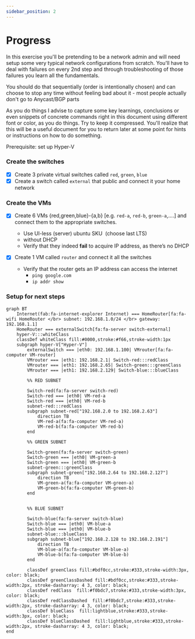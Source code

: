```yaml
---
sidebar_position: 2
---
```


# Progress

In this exercise you'll be pretending to be a network admin and will need setup some very typical network configurations from scratch. You'll have to deal with failures on every 2nd step and through troubleshooting of those failures you learn all the fundamentals.

You should do that sequentially (order is intentionally chosen) and can choose to stop any time without feeling bad about it - most people actually don't go to Anycast/BGP parts

As you do things I advise to capture some key learnings, conclusions or even snippets of concrete commands right in this document using different font or color, as you do things. Try to keep it compressed. You'll realize that this will be a useful document for you to return later at some point for hints or instructions on how to do something.

Prerequisite: set up Hyper-V

### Create the switches

- [x] Create 3 private virtual switches called `red`, `green`, `blue`
- [x] Create a switch called `external` that public and connect it your home network

### Create the VMs

- [x] Create 6 VMs {red,green,blue}-{a,b} [e.g. `red-a`, `red-b`, `green-a`,….] and connect them to the appropriate switches.

  - Use UI-less (server) ubuntu SKU  (choose last LTS)
  - without DHCP
  - Verify that they indeed **fail** to acquire IP address, as there’s no DHCP

- [x] Create 1 VM called `router` and connect it all the switches
  - Verify that the router gets an IP address can access the internet
    - `ping google.com`
    - `ip addr show`

### Setup for next steps

```mermaid
graph BT
    Internet(fab:fa-internet-explorer Internet) === HomeRouter[fa:fa-wifi HomeRouter </br> subnet: 192.168.1.0/24 </br> gateway: 192.168.1.1]
    HomeRouter === externalSwitch[fa:fa-server switch-external]
    hyper-V:::whiteClass
    classDef whiteClass fill:#0000,stroke:#f66,stroke-width:1px
    subgraph hyper-V["Hyper-V"]
        externalSwitch === |eth0: 192.168.1.100| VMrouter[fa:fa-computer VM-router]
        VMrouter === |eth1: 192.168.2.1| Switch-red:::redClass
        VMrouter === |eth1: 192.168.2.65| Switch-green:::greenClass
        VMrouter === |eth1: 192.168.2.129| Switch-blue:::blueClass

        %% RED SUBNET

        Switch-red(fa:fa-server switch-red)
        Switch-red === |eth0| VM-red-a
        Switch-red === |eth0| VM-red-b
        subnet-red:::redClass
        subgraph subnet-red["192.168.2.0 to 192.168.2.63"]
            direction TB
            VM-red-a(fa:fa-computer VM-red-a)
            VM-red-b(fa:fa-computer VM-red-b)
        end

        %% GREEN SUBNET

        Switch-green(fa:fa-server switch-green)
        Switch-green === |eth0| VM-green-a
        Switch-green === |eth0| VM-green-b
        subnet-green:::greenClass
        subgraph subnet-green["192.168.2.64 to 192.168.2.127"]
            direction TB
            VM-green-a(fa:fa-computer VM-green-a)
            VM-green-b(fa:fa-computer VM-green-b)
        end

        
        %% BLUE SUBNET

        Switch-blue(fa:fa-server switch-blue)
        Switch-blue === |eth0| VM-blue-a
        Switch-blue === |eth0| VM-blue-b
        subnet-blue:::blueClass
        subgraph subnet-blue["192.168.2.128 to 192.168.2.191"]
            direction TB
            VM-blue-a(fa:fa-computer VM-blue-a)
            VM-blue-b(fa:fa-computer VM-blue-b)
        end

        classDef greenClass fill:#bdf0cc,stroke:#333,stroke-width:3px, color: black;
        classDef greenClassDashed fill:#bdf0cc,stroke:#333,stroke-width:2px, stroke-dasharray: 4 3, color: black;
        classDef redClass  fill:#f0bdc7,stroke:#333,stroke-width:3px, color: black;
        classDef redClassDashed  fill:#f0bdc7,stroke:#333,stroke-width:2px, stroke-dasharray: 4 3, color: black;
        classDef blueClass  fill:lightblue,stroke:#333,stroke-width:3px, color: black;
        classDef blueClassDashed  fill:lightblue,stroke:#333,stroke-width:2px, stroke-dasharray: 4 3, color: black;
end
```

